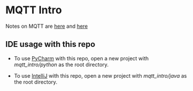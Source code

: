 # MQTT Intro

Notes on MQTT are [here](http://www.athenian-robotics.org/mqtt-broker/) 
and [here](http://www.athenian-robotics.org/mqtt-client/)

## IDE usage with this repo

* To use [PyCharm](https://www.jetbrains.com/pycharm/) with this repo, open a new project
with *mqtt_intro/python* as the root directory. 

* To use [IntelliJ](https://www.jetbrains.com/idea/) with this repo, open a new project
with *mqtt_intro/java* as the root directory. 


